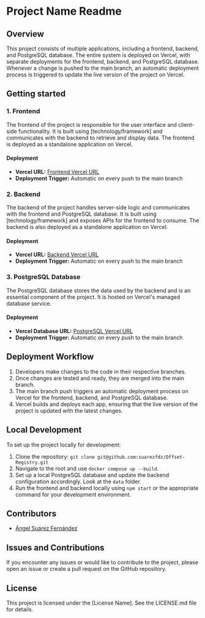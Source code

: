 
# Project Name Readme

## Overview

This project consists of multiple applications, including a frontend, backend, and PostgreSQL database. The entire system is deployed on Vercel, with separate deployments for the frontend, backend, and PostgreSQL database. Whenever a change is pushed to the main branch, an automatic deployment process is triggered to update the live version of the project on Vercel.

## Getting started

### 1. Frontend

The frontend of the project is responsible for the user interface and client-side functionality. It is built using [technology/framework] and communicates with the backend to retrieve and display data. The frontend is deployed as a standalone application on Vercel.

#### Deployment

-   **Vercel URL:** [Frontend Vercel URL](https://offset-registry-m2rp.vercel.app/home)
-   **Deployment Trigger:** Automatic on every push to the main branch

### 2. Backend

The backend of the project handles server-side logic and communicates with the frontend and PostgreSQL database. It is built using [technology/framework] and exposes APIs for the frontend to consume. The backend is also deployed as a standalone application on Vercel.

#### Deployment

-   **Vercel URL:** [Backend Vercel URL](https://offset-registry.vercel.app/api/offsets)
-   **Deployment Trigger:** Automatic on every push to the main branch

### 3. PostgreSQL Database

The PostgreSQL database stores the data used by the backend and is an essential component of the project. It is hosted on Vercel's managed database service.

#### Deployment

-   **Vercel Database URL:** [PostgreSQL Vercel URL](https://vercel.com/angel-suarezs-projects/server-app/stores/postgres/store_USLkksw13ml0KVj5/data)
-   **Deployment Trigger:** Automatic on every push to the main branch

## Deployment Workflow

1.  Developers make changes to the code in their respective branches.
2.  Once changes are tested and ready, they are merged into the main branch.
3.  The main branch push triggers an automatic deployment process on Vercel for the frontend, backend, and PostgreSQL database.
4.  Vercel builds and deploys each app, ensuring that the live version of the project is updated with the latest changes.

## Local Development

To set up the project locally for development:

1.  Clone the repository: `git clone git@github.com:suarezfdz/Offset-Registry.git`
2.  Navigate to the root and use `docker compose up --build`.
3.  Set up a local PostgreSQL database and update the backend configuration accordingly. Look at the `data` folder.
4.  Run the frontend and backend locally using `npm start` or the appropriate command for your development environment.

## Contributors

-   [Ángel Suárez Fernández](https://github.com/suarezfdz)

## Issues and Contributions

If you encounter any issues or would like to contribute to the project, please open an issue or create a pull request on the GitHub repository.

## License

This project is licensed under the [License Name]. See the LICENSE.md file for details.